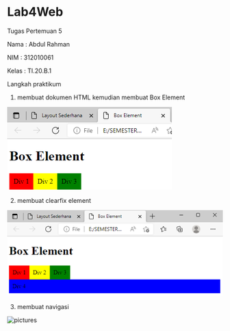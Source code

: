 # Lab4Web
Tugas Pertemuan 5

Nama : Abdul Rahman

NIM : 312010061

Kelas : TI.20.B.1


Langkah praktikum 

1. membuat dokumen HTML kemudian membuat Box Element

![pictures](pictures/1.PNG)


2. membuat clearfix element

![pictures](pictures/2.PNG)

3. membuat navigasi

![pictures](pictures/4)



